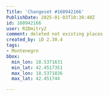```yaml
---
Title: 'Changeset #160942166'
PublishDate: 2025-01-03T10:38:40Z
id: 160942166
user: R2Dmitry2
comment: deleted not existing places
created_by: iD 2.30.4
tags:
- Montenegro
bbox:
  min_lon: 18.5371631
  min_lat: 42.4517351
  max_lon: 18.5371836
  max_lat: 42.451744

---
```

